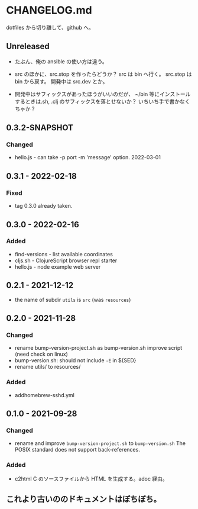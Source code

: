 # CHANGELOG.md

dotfiles から切り離して、github へ。

## Unreleased
- たぶん、俺の ansible の使い方は違う。

- src のほかに、src.stop を作ったらどうか？
  src は bin へ行く。
  src.stop は bin から戻す。
  開発中は src.dev とか。

- 開発中はサフィックスがあったほうがいいのだが、
  ~/bin 等にインストールするときは.sh, .clj のサフィックスを落とせないか？
  いちいち手で書かなくちゃか？

## 0.3.2-SNAPSHOT
### Changed
- hello.js - can take -p port -m 'message' option. 2022-03-01

## 0.3.1 - 2022-02-18
### Fixed
- tag 0.3.0 already taken.

## 0.3.0 - 2022-02-16
### Added
- find-versions - list available coordinates
- cljs.sh - ClojureScript browser repl starter
- hello.js - node example web server

## 0.2.1 - 2021-12-12
* the name of subdir `utils` is `src` (was `resources`)

## 0.2.0 - 2021-11-28
### Changed
* rename bump-version-project.sh as bump-version.sh
  improve script (need check on linux)
* bump-version.sh: should not include `-E` in ${SED}
* rename utils/ to resources/
### Added
* addhomebrew-sshd.yml

## 0.1.0 - 2021-09-28
### Changed
* rename and improve `bump-version-project.sh` to `bump-version.sh`
  The POSIX standard does not support back-references.
### Added
* c2html
  C のソースファイルから HTML を生成する。adoc 経由。


## これより古いののドキュメントはぼちぼち。
